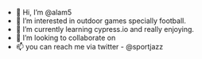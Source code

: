 - 👋 Hi, I’m @alam5
- 👀 I’m interested in outdoor games specially football.
- 🌱 I’m currently learning cypress.io and really enjoying. 
- 💞️ I’m looking to collaborate on 
- 📫 you can reach me via twitter - @sportjazz

<!---
alam5/alam5 is a ✨ special ✨ repository because its `README.md` (this file) appears on your GitHub profile.
You can click the Preview link to take a look at your changes.
--->
